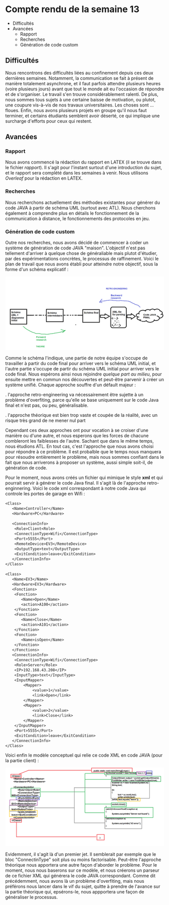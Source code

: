 # Compte rendu de la semaine 13

- Difficultés
- Avancées
    - Rapport
    - Recherches
    - Génération de code custom

## Difficultés

Nous rencontrons des difficultés liées au confinement depuis ces deux dernières semaines. Notamment, la communication se fait à présent
de manière totalement asynchrone, et il faut parfois attendre plusieurs heures (voire plusieurs jours) avant que tout le monde ait eu l'occasion
de répondre et de s'organiser. Le travail s'en trouve considérablement ralenti. 
De plus, nous sommes tous sujets à une certaine baisse de motivation, ou plutot, une coupure vis-à-vis de nos travaux universitaires. Les choses sont ... floues.
Enfin, nous avons plusieurs projets en groupe qu'il nous faut terminer, et certains étudiants semblent avoir déserté, ce qui implique une surcharge d'efforts pour ceux qui restent.

## Avancées

### Rapport

Nous avons commencé la rédaction du rapport en LATEX (il se trouve dans le fichier *rapport*). Il s'agit pour l'instant surtout d'une introduction du sujet,
et le rapport sera complété dans les semaines à venir. Nous utilisons *Overleaf* pour la rédaction en LATEX.

### Recherches

Nous recherchons actuellement des méthodes existantes pour générer du code JAVA à partir de schéma UML (surtout avec ATL). Nous cherchons également à comprendre
plus en détails le fonctionnement de la communication à distance, le fonctionnements des protocoles en jeu.

### Génération de code custom

Outre nos recherches, nous avons décidé de commencer à coder un système de génération de code JAVA "maison". L'objectif n'est pas tellement d'arriver à quelque chose
de généraliable mais plutot d'étudier, par des expérimentations concrètes, le processus de raffinement. Voici le plan de travail que nous avons établi pour atteindre notre objectif,
sous la forme d'un schéma explicatif : 

<img src="img/WorkMethodology.png">

Comme le schéma l'indique, une partie de notre équipe s'occupe de travailler à partir du code final pour arriver vers le schéma UML initial, et l'autre partie s'occupe de partir
du schéma UML initial pour arriver vers le code final. Nous espérons ainsi nous rejoindre *quelque part au milieu*, pour ensuite mettre en commun nos découvertes et peut-être parvenir
à créer un système unifié. Chaque approche souffre d'un défault majeur :

. l'approche retro-engineering va nécessairement être sujette à un problème d'overfiting, parce qu'elle se base uniquement sur le code Java final et n'est pas, ou peu, généralisable.

. l'approche théorique est bien trop vaste et coupée de la réalité, avec un risque très grand de ne mener nul part

Cependant ces deux approches ont pour vocation à se croiser d'une manière ou d'une autre, et nous esperons que les forces de chacune combleront les faiblesses de l'autre.
Sachant que dans le même temps, nous étudions ATL. En tout cas, c'est l'approche que nous avons choisi pour répondre à ce problème. Il est probalble que le temps nous manquera pour
résoudre entièrement le problème, mais nous sommes confiant dans le fait que nous arriverons à proposer un système, aussi simple soit-il, de génération de code.

Pour le moment, nous avons créés un fichier qui mimique le style **xml** et qui pourrait servir à générer le code Java final. Il s'agit là de l'approche retro-enginnering.
Voici le code xml correspondant à notre code Java qui controle les portes de garage en Wifi : 

```
<Class>
   <Name>Controller</Name>
   <Hardware>PC</Hardware>
   
   <ConnectionInfo>
	<Role>Client<Role>
	<ConnectionType>Wifi</ConnectionType>
	<Port>5555</Port>
	<RemoteDevice>EV3</RemoteDevice>
	<OutputType>text</OutputType>
	<ExitCondition>leave</ExitCondition>
   </ConnectionInfo>
</Class>

<Class>
   <Name>EV3</Name>
   <Hardware>EV3</Hardware>
   <Fonctions>
	<Fonction>
	   <Name>Open</Name>
	   <action>A100</action>
	</Fonction>
	<Fonction>
	   <Name>Close</Name>
	   <action>A101</action>
	</Fonction>
	<Fonction>
	   <Name>isOpen</Name>
	</Fonction>
   </Fonctions>
   <ConnectionInfo>
	<ConnectionType>Wifi</ConnectionType>
	<Role>Server</Role>
	<IP>192.168.43.208</IP>
	<InputType>text</InputType>
	<InputMapper>
		<Mapper>
			<value>1</value>
			<link>Open</link>
		</Mapper>
		<Mapper>
			<value>2</value>
			<link>Close</link>
		</Mapper>
	</InputMapper>
	<Port>5555</Port>
	<ExitCondition>leave</ExitCondition>
   </ConnectionInfo>
</Class>
``` 

Voici enfin le modèle conceptuel qui relie ce code XML en code JAVA (pour la partie client) : 


<img src="img/mappingxml.png">

Evidemment, il s'agit là d'un premier jet. Il semblerait par exemple que le bloc "ConnectinType" soit plus ou moins factorisable. Peut-être l'approche théorique nous apportera 
une autre façon d'aborder le problème. Pour le moment, nous nous baserons sur ce modèle, et nous créerons un parseur de ce fichier XML qui générera le code JAVA correspondant.
Comme dit précédemment, nous avons là un problème d'overfiting, mais nous préférons nous lancer dans le vif du sujet, quitte à prendre de l'avance sur la partie théorique qui, epsérons-le,
nous appportera une façon de généraliser le processus.
